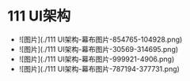 # 111 UI架构
-  ![图片](./111 UI架构-幕布图片-854765-104928.png)
-  ![图片](./111 UI架构-幕布图片-30569-314695.png)
-  ![图片](./111 UI架构-幕布图片-999921-4906.png)
-  ![图片](./111 UI架构-幕布图片-787194-377731.png)
